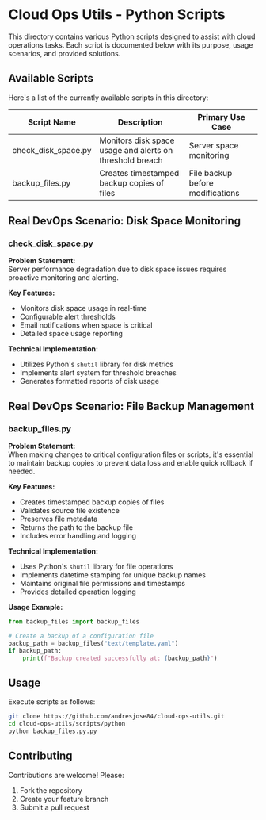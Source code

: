 # Cloud Ops Utils - Python Scripts

This directory contains various Python scripts designed to assist with cloud operations tasks. Each script is documented below with its purpose, usage scenarios, and provided solutions.

## Available Scripts

Here's a list of the currently available scripts in this directory:

| Script Name | Description | Primary Use Case |
|-------------|-------------|------------------|
| check_disk_space.py | Monitors disk space usage and alerts on threshold breach | Server space monitoring |
| backup_files.py | Creates timestamped backup copies of files | File backup before modifications |

## Real DevOps Scenario: Disk Space Monitoring

### check_disk_space.py

**Problem Statement:**  
Server performance degradation due to disk space issues requires proactive monitoring and alerting.

**Key Features:**

- Monitors disk space usage in real-time
- Configurable alert thresholds
- Email notifications when space is critical
- Detailed space usage reporting

**Technical Implementation:**

- Utilizes Python's `shutil` library for disk metrics
- Implements alert system for threshold breaches
- Generates formatted reports of disk usage

## Real DevOps Scenario: File Backup Management

### backup_files.py

**Problem Statement:**  
When making changes to critical configuration files or scripts, it's essential to maintain backup copies to prevent data loss and enable quick rollback if needed.

**Key Features:**

- Creates timestamped backup copies of files
- Validates source file existence
- Preserves file metadata
- Returns the path to the backup file
- Includes error handling and logging

**Technical Implementation:**

- Uses Python's `shutil` library for file operations
- Implements datetime stamping for unique backup names
- Maintains original file permissions and timestamps
- Provides detailed operation logging

**Usage Example:**

```python
from backup_files import backup_files

# Create a backup of a configuration file
backup_path = backup_files("text/template.yaml")
if backup_path:
    print(f"Backup created successfully at: {backup_path}")
```

## Usage

Execute scripts as follows:

```bash
git clone https://github.com/andresjose84/cloud-ops-utils.git 
cd cloud-ops-utils/scripts/python
python backup_files.py.py
```

## Contributing

Contributions are welcome! Please:

1. Fork the repository
2. Create your feature branch
3. Submit a pull request
